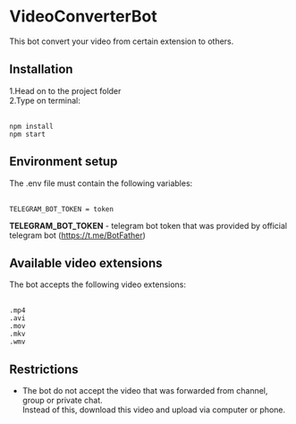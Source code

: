 # VideoConverterBot
This bot convert your video from certain extension to others.

<h2>Installation</h2>
1.Head on to the project folder<br>
2.Type on terminal:<br><br>

```
npm install
npm start
```

<h2>Environment setup</h2>
The .env file must contain the following variables:<br><br>

```
TELEGRAM_BOT_TOKEN = token
```

<b>TELEGRAM_BOT_TOKEN</b> - telegram bot token that was provided by official telegram bot (https://t.me/BotFather)<br>

<h2>Available video extensions</h2>
The bot accepts the following video extensions:<br><br>

```
.mp4
.avi
.mov
.mkv
.wmv
```

<h2>Restrictions</h2>

- The bot do not accept the video that was forwarded from channel, group or private chat.<br>
Instead of this, download this video and upload via computer or phone.

